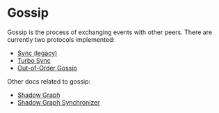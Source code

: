 # Gossip

Gossip is the process of exchanging events with other peers. There are currently two protocols implemented:

- [Sync (legacy)](syncing/sync-protocol.md)
- [Turbo Sync](turbo/turbo-sync.md)
- [Out-of-Order Gossip](OOG/OOG-protocol.md)

Other docs related to gossip:

- [Shadow Graph](shadow-graph.md)
- [Shadow Graph Synchronizer](shadowgraph-synchronizer.md)